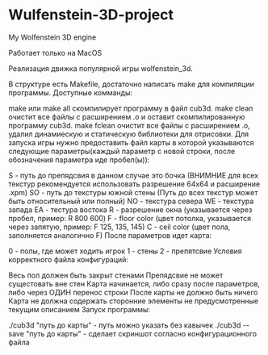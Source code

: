 # Wulfenstein-3D-project
My Wolfenstein 3D engine

Работает только на MacOS

Реализация движка популярной игры wolfenstein_3d.

В структуре есть Makefile, достаточно написать make для компиляции программы. Доступные комманды:

make или make all скомпилирует программу в файл cub3d.
make clean очистит все файлы с расширением .o и оставит скомпилированную программу cub3d.
make fclean очистит все файлы с расширением .o, удалил динамиескую и статическую библиотеки для отрисовки.
Для запуска игры нужно предоставить файл карты в которой указываются следующие параметры(каждый параметр с новой строки, после обозначения параметра иде пробел(ы)):

S - путь до препядсвия в данном случае это бочка (ВНИМНИЕ для всех текстур рекомендуется использовать разрешение 64x64 и расширение .xpm)
SO - путь до текстуры южной стены (Путь до всех текстур может быть относительный или полный)
NO - текстура севера
WE - текстура запада
EA - тестура востока
R - разрешение окна (указывается через пробел, пример: R 800 600)
F - floor color (цвет потолка, указывается через запятую, пример: F 125, 135, 145)
C - ceil color (цвет пола, заполняется аналогично F)
После параметров идет карта:

0 - полы, где может ходить игрок
1 - стены
2 - препятсвие
Условия корректного файла конфигураций:

Весь пол должен быть закрыт стенами
Препядсвие не может сущестовать вне стен
Карта начинается, либо сразу после параметров, либо через ОДИН перенос строки
После карты не должно быть ничего
Карта не должна содержать сторонние элементы не предусмотренные текущим описанием
Запуск программы:

./cub3d "путь до карты" - путь можно указать без кавычек
./cub3d --save "путь до карты" - сделает скриншот согласно конфигурационного файла
